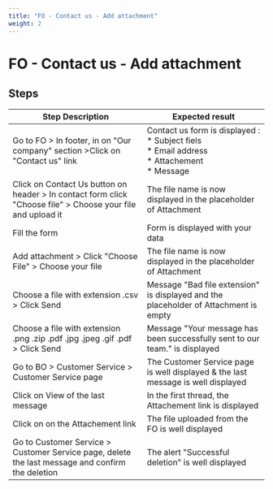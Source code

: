 ```yaml
---
title: "FO - Contact us - Add attachment"
weight: 2
---
```


# FO - Contact us - Add attachment
## Steps
| Step Description | Expected result |
| ----- | ----- |
| Go to FO > In footer, in on "Our company" section >Click on  "Contact us" link | Contact us form is displayed :<br> * Subject fiels <br> * Email address<br> * Attachement<br> * Message |
| Click on Contact Us button on header > In contact form click "Choose file" > Choose your file and upload it | The file name is now displayed in the placeholder of Attachment |
| Fill the form | Form is displayed with your data |
| Add attachment > Click "Choose File" > Choose your file | The file name is now displayed in the placeholder of Attachment |
| Choose a file with extension .csv > Click Send | Message "Bad file extension" is displayed and the placeholder of Attachment is empty |
| Choose a file with extension .png .zip .pdf .jpg .jpeg .gif .pdf > Click Send | Message "Your message has been successfully sent to our team." is displayed |
| Go to BO > Customer Service > Customer Service page | The Customer Service page is well displayed & the last message is well displayed |
| Click on View of the last message | In the first thread, the Attachement link is displayed |
| Click on on the Attachement link | The file uploaded from the FO is well displayed |
| Go to Customer Service > Customer Service page, delete the last message and confirm the deletion | The alert "Successful deletion" is well displayed |
